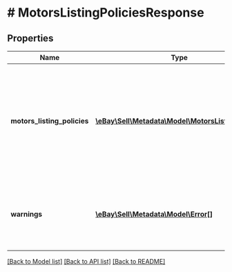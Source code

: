 # # MotorsListingPoliciesResponse

## Properties

Name | Type | Description | Notes
------------ | ------------- | ------------- | -------------
**motors_listing_policies** | [**\eBay\Sell\Metadata\Model\MotorsListingPolicy[]**](MotorsListingPolicy.md) | This array contains applicable policy metadata for the leaf categories returned for the marketplace specified in the path parameter &lt;b&gt;marketplace_id&lt;/b&gt; and optionally limited by only those leaf category IDs specified in the query parameter &lt;b&gt;filter&lt;/b&gt;. | [optional]
**warnings** | [**\eBay\Sell\Metadata\Model\Error[]**](Error.md) | An array of the warnings that were generated as a result of the request. This field is not returned if no warnings were generated by the request. | [optional]

[[Back to Model list]](../../README.md#models) [[Back to API list]](../../README.md#endpoints) [[Back to README]](../../README.md)
